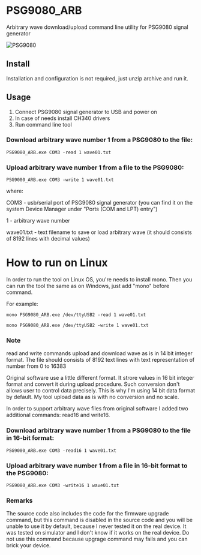 # PSG9080_ARB
Arbitrary wave download/upload command line utility for PSG9080 signal generator

![PSG9080](https://github.com/qrp73/PSG9080_ARB/assets/46676744/a4469419-fb0c-42e6-ac15-44c7114c8b17)


## Install

Installation and configuration is not required, just unzip archive and run it.

## Usage

1) Connect PSG9080 signal generator to USB and power on
2) In case of needs install CH340 drivers
3) Run command line tool

### Download arbitrary wave number 1 from a PSG9080 to the file:

```
PSG9080_ARB.exe COM3 -read 1 wave01.txt
```

### Upload arbitrary wave number 1 from a file to the PSG9080:

```
PSG9080_ARB.exe COM3 -write 1 wave01.txt
```

where:

COM3 - usb/serial port of PSG9080 signal generator (you can find it on the system Device Manager under "Ports (COM and LPT) entry")

1 - arbitrary wave number

wave01.txt - text filename to save or load arbitrary wave (it should consists of 8192 lines with decimal values)


# How to run on Linux

In order to run the tool on Linux OS, you're needs to install mono. Then you can run the tool the same as on Windows, just add "mono" before command. 

For example:
```
mono PSG9080_ARB.exe /dev/ttyUSB2 -read 1 wave01.txt
```
```
mono PSG9080_ARB.exe /dev/ttyUSB2 -write 1 wave01.txt
```


### Note

read and write commands upload and download wave as is in 14 bit integer format. The file should consists of 8192 text lines with text representation of number from 0 to 16383

Original software use a little different format. It strore values in 16 bit integer format and convert it during upload procedure. Such conversion don't allows user to control data precisely. This is why I'm using 14 bit data format by default. My tool upload data as is with no conversion and no scale.

In order to support arbitrary wave files from original software I added two additional commands: read16 and write16.

### Download arbitrary wave number 1 from a PSG9080 to the file in 16-bit format:

```
PSG9080_ARB.exe COM3 -read16 1 wave01.txt
```

### Upload arbitrary wave number 1 from a file in 16-bit format to the PSG9080:

```
PSG9080_ARB.exe COM3 -write16 1 wave01.txt
```

### Remarks

The source code also includes the code for the firmware upgrade command, but this command is disabled in the source code and you will be unable to use it by default, because I never tested it on the real device. It was tested on simulator and I don't know if it works on the real device. Do not use this command because upgrage command may fails and you can brick your device. 
